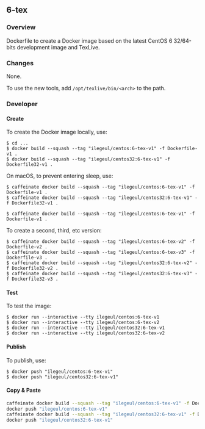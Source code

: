 ## 6-tex

### Overview

Dockerfile to create a Docker image based on the latest CentOS 6 32/64-bits development image and TexLive.

### Changes

None.

To use the new tools, add `/opt/texlive/bin/<arch>` to the path.

### Developer

#### Create

To create the Docker image locally, use:

```console
$ cd ...
$ docker build --squash --tag "ilegeul/centos:6-tex-v1" -f Dockerfile-v1 .
$ docker build --squash --tag "ilegeul/centos32:6-tex-v1" -f Dockerfile32-v1 .
```

On macOS, to prevent entering sleep, use:

```console
$ caffeinate docker build --squash --tag "ilegeul/centos:6-tex-v1" -f Dockerfile-v1 .
$ caffeinate docker build --squash --tag "ilegeul/centos32:6-tex-v1" -f Dockerfile32-v1 .

$ caffeinate docker build --squash --tag "ilegeul/centos:6-tex-v1" -f Dockerfile-v1 .

```

To create a second, third, etc version:

```console
$ caffeinate docker build --squash --tag "ilegeul/centos:6-tex-v2" -f Dockerfile-v2 .
$ caffeinate docker build --squash --tag "ilegeul/centos:6-tex-v3" -f Dockerfile-v3 .
$ caffeinate docker build --squash --tag "ilegeul/centos32:6-tex-v2" -f Dockerfile32-v2 .
$ caffeinate docker build --squash --tag "ilegeul/centos32:6-tex-v3" -f Dockerfile32-v3 .
```

#### Test

To test the image:

```console
$ docker run --interactive --tty ilegeul/centos:6-tex-v1
$ docker run --interactive --tty ilegeul/centos:6-tex-v2
$ docker run --interactive --tty ilegeul/centos32:6-tex-v1
$ docker run --interactive --tty ilegeul/centos32:6-tex-v2
```

#### Publish

To publish, use:

```console
$ docker push "ilegeul/centos:6-tex-v1"
$ docker push "ilegeul/centos32:6-tex-v1"
```

#### Copy & Paste

```bash
caffeinate docker build --squash --tag "ilegeul/centos:6-tex-v1" -f Dockerfile-v1 .
docker push "ilegeul/centos:6-tex-v1"
caffeinate docker build --squash --tag "ilegeul/centos32:6-tex-v1" -f Dockerfile32-v1 .
docker push "ilegeul/centos32:6-tex-v1"

```
